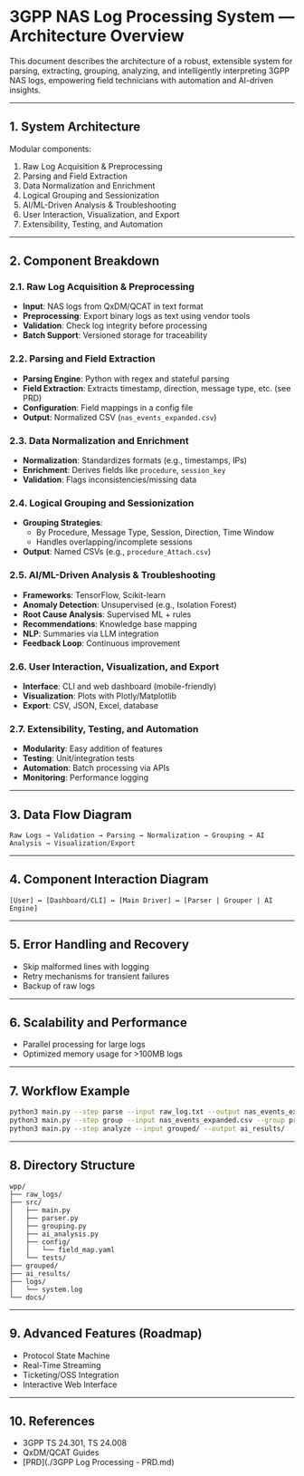 # 3GPP NAS Log Processing System — Architecture Overview

This document describes the architecture of a robust, extensible system for parsing, extracting, grouping, analyzing, and intelligently interpreting 3GPP NAS logs, empowering field technicians with automation and AI-driven insights.

---

## 1. System Architecture

Modular components:
1. Raw Log Acquisition & Preprocessing
2. Parsing and Field Extraction
3. Data Normalization and Enrichment
4. Logical Grouping and Sessionization
5. AI/ML-Driven Analysis & Troubleshooting
6. User Interaction, Visualization, and Export
7. Extensibility, Testing, and Automation

---

## 2. Component Breakdown

### 2.1. Raw Log Acquisition & Preprocessing
- **Input**: NAS logs from QxDM/QCAT in text format
- **Preprocessing**: Export binary logs as text using vendor tools
- **Validation**: Check log integrity before processing
- **Batch Support**: Versioned storage for traceability

### 2.2. Parsing and Field Extraction
- **Parsing Engine**: Python with regex and stateful parsing
- **Field Extraction**: Extracts timestamp, direction, message type, etc. (see PRD)
- **Configuration**: Field mappings in a config file
- **Output**: Normalized CSV (`nas_events_expanded.csv`)

### 2.3. Data Normalization and Enrichment
- **Normalization**: Standardizes formats (e.g., timestamps, IPs)
- **Enrichment**: Derives fields like `procedure`, `session_key`
- **Validation**: Flags inconsistencies/missing data

### 2.4. Logical Grouping and Sessionization
- **Grouping Strategies**:
  - By Procedure, Message Type, Session, Direction, Time Window
  - Handles overlapping/incomplete sessions
- **Output**: Named CSVs (e.g., `procedure_Attach.csv`)

### 2.5. AI/ML-Driven Analysis & Troubleshooting
- **Frameworks**: TensorFlow, Scikit-learn
- **Anomaly Detection**: Unsupervised (e.g., Isolation Forest)
- **Root Cause Analysis**: Supervised ML + rules
- **Recommendations**: Knowledge base mapping
- **NLP**: Summaries via LLM integration
- **Feedback Loop**: Continuous improvement

### 2.6. User Interaction, Visualization, and Export
- **Interface**: CLI and web dashboard (mobile-friendly)
- **Visualization**: Plots with Plotly/Matplotlib
- **Export**: CSV, JSON, Excel, database

### 2.7. Extensibility, Testing, and Automation
- **Modularity**: Easy addition of features
- **Testing**: Unit/integration tests
- **Automation**: Batch processing via APIs
- **Monitoring**: Performance logging

---

## 3. Data Flow Diagram

```
Raw Logs → Validation → Parsing → Normalization → Grouping → AI Analysis → Visualization/Export
```

---

## 4. Component Interaction Diagram

```
[User] ↔ [Dashboard/CLI] ↔ [Main Driver] ↔ [Parser | Grouper | AI Engine]
```

---

## 5. Error Handling and Recovery
- Skip malformed lines with logging
- Retry mechanisms for transient failures
- Backup of raw logs

---

## 6. Scalability and Performance
- Parallel processing for large logs
- Optimized memory usage for >100MB logs

---

## 7. Workflow Example

```sh
python3 main.py --step parse --input raw_log.txt --output nas_events_expanded.csv
python3 main.py --step group --input nas_events_expanded.csv --group procedure session --output grouped/
python3 main.py --step analyze --input grouped/ --output ai_results/
```

---

## 8. Directory Structure

```
wpp/
├── raw_logs/
├── src/
│   ├── main.py
│   ├── parser.py
│   ├── grouping.py
│   ├── ai_analysis.py
│   ├── config/
│   │   └── field_map.yaml
│   └── tests/
├── grouped/
├── ai_results/
├── logs/
│   └── system.log
└── docs/
```

---

## 9. Advanced Features (Roadmap)
- Protocol State Machine
- Real-Time Streaming
- Ticketing/OSS Integration
- Interactive Web Interface

---

## 10. References
- 3GPP TS 24.301, TS 24.008
- QxDM/QCAT Guides
- [PRD](./3GPP Log Processing - PRD.md)